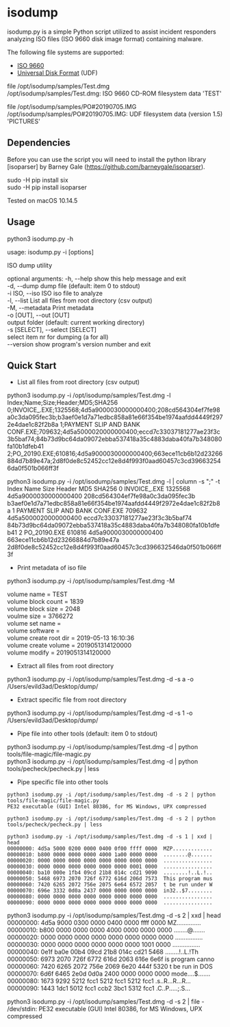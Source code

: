 # isodump

isodump.py is a simple Python script utilized to assist incident responders analyzing ISO files (ISO 9660 disk image format) containing malware.

The following file systems are supported:

* [ISO 9660](https://en.wikipedia.org/wiki/ISO_9660)
* [Universal Disk Format](https://en.wikipedia.org/wiki/Universal_Disk_Format) (UDF)

file /opt/isodump/samples/Test.dmg<br />
/opt/isodump/samples/Test.dmg: ISO 9660 CD-ROM filesystem data 'TEST'<br />

file /opt/isodump/samples/PO#20190705.IMG<br />
/opt/isodump/samples/PO#20190705.IMG: UDF filesystem data (version 1.5) 'PICTURES'<br />

## Dependencies

Before you can use the script you will need to install the python library [isoparser] by Barney Gale (https://github.com/barneygale/isoparser).

sudo -H pip install six<br />
sudo -H pip install isoparser<br />

Tested on macOS 10.14.5

## Usage

python3 isodump.py -h

usage: isodump.py -i <file> [options]

ISO dump utility

optional arguments:
  -h, --help            show this help message and exit<br />
  -d, --dump            dump file (default: item 0 to stdout)<br />
  -i ISO, --iso ISO     iso file to analyze<br />
  -l, --list            List all files from root directory (csv output)<br />
  -M, --metadata        Print metadata<br />
  -o [OUT], --out [OUT]<br />
                        output folder (default: current working directory)<br />
  -s [SELECT], --select [SELECT]<br />
                        select item nr for dumping (a for all)<br />
  --version             show program's version number and exit<br />

## Quick Start

* List all files from root directory (csv output)

python3 isodump.py -i /opt/isodump/samples/Test.dmg -l<br />
Index;Name;Size;Header;MD5;SHA256
0;INVOICE_.EXE;1325568;4d5a9000030000000400;208cd564304ef7fe98a0c3da095fec3b;b3aef0e1d7a71edbc858a81e66f354be1974aafdd4449f2972e4dae1c82f2b8a
1;PAYMENT SLIP AND BANK CONF.EXE;709632;4d5a5000020000000400;eccd7c33037181277ae23f3c3b5baf74;84b73d9bc64da09072ebba537418a35c4883daba40fa7b348080fa10b1dfeb41
2;PO_20190.EXE;610816;4d5a9000030000000400;663ece11cb6b12d23266884d7b89e47a;2d8f0de8c52452cc12e8d4f993f0aad60457c3cd396632546da0f501b066ff3f

python3 isodump.py -i /opt/isodump/samples/Test.dmg -l | column -s ";" -t<br />
Index  Name                            Size     Header                MD5                               SHA256
0      INVOICE_.EXE                    1325568  4d5a9000030000000400  208cd564304ef7fe98a0c3da095fec3b  b3aef0e1d7a71edbc858a81e66f354be1974aafdd4449f2972e4dae1c82f2b8a
1      PAYMENT SLIP AND BANK CONF.EXE  709632   4d5a5000020000000400  eccd7c33037181277ae23f3c3b5baf74  84b73d9bc64da09072ebba537418a35c4883daba40fa7b348080fa10b1dfeb41
2      PO_20190.EXE                    610816   4d5a9000030000000400  663ece11cb6b12d23266884d7b89e47a  2d8f0de8c52452cc12e8d4f993f0aad60457c3cd396632546da0f501b066ff3f

* Print metadata of iso file

python3 isodump.py -i /opt/isodump/samples/Test.dmg -M<br />

volume name = TEST<br />
volume block count = 1839<br />
volume block size = 2048<br />
voulme size = 3766272<br />
volume set name = <br />
volume software = <br />
volume create root dir = 2019-05-13 16:10:36<br />
volume create volume = 2019051314120000<br />
volume modify = 2019051314120000<br />

* Extract all files from root directory

python3 isodump.py -i /opt/isodump/samples/Test.dmg -d -s a -o /Users/evild3ad/Desktop/dump/

* Extract specific file from root directory

python3 isodump.py -i /opt/isodump/samples/Test.dmg -d -s 1 -o /Users/evild3ad/Desktop/dump/ <br />

* Pipe file into other tools (default: item 0 to stdout)

python3 isodump.py -i /opt/isodump/samples/Test.dmg -d | python tools/file-magic/file-magic.py <br />
python3 isodump.py -i /opt/isodump/samples/Test.dmg -d | python tools/pecheck/pecheck.py | less <br />

* Pipe specific file into other tools

```
python3 isodump.py -i /opt/isodump/samples/Test.dmg -d -s 2 | python tools/file-magic/file-magic.py
PE32 executable (GUI) Intel 80386, for MS Windows, UPX compressed

python3 isodump.py -i /opt/isodump/samples/Test.dmg -d -s 2 | python tools/pecheck/pecheck.py | less

python3 isodump.py -i /opt/isodump/samples/Test.dmg -d -s 1 | xxd | head
00000000: 4d5a 5000 0200 0000 0400 0f00 ffff 0000  MZP.............
00000010: b800 0000 0000 0000 4000 1a00 0000 0000  ........@.......
00000020: 0000 0000 0000 0000 0000 0000 0000 0000  ................
00000030: 0000 0000 0000 0000 0000 0000 0001 0000  ................
00000040: ba10 000e 1fb4 09cd 21b8 014c cd21 9090  ........!..L.!..
00000050: 5468 6973 2070 726f 6772 616d 206d 7573  This program mus
00000060: 7420 6265 2072 756e 2075 6e64 6572 2057  t be run under W
00000070: 696e 3332 0d0a 2437 0000 0000 0000 0000  in32..$7........
00000080: 0000 0000 0000 0000 0000 0000 0000 0000  ................
00000090: 0000 0000 0000 0000 0000 0000 0000 0000  ................

```

python3 isodump.py -i /opt/isodump/samples/Test.dmg -d -s 2 | xxd | head<br />
00000000: 4d5a 9000 0300 0000 0400 0000 ffff 0000  MZ..............<br />
00000010: b800 0000 0000 0000 4000 0000 0000 0000  ........@.......<br />
00000020: 0000 0000 0000 0000 0000 0000 0000 0000  ................<br />
00000030: 0000 0000 0000 0000 0000 0000 1001 0000  ................<br />
00000040: 0e1f ba0e 00b4 09cd 21b8 014c cd21 5468  ........!..L.!Th<br />
00000050: 6973 2070 726f 6772 616d 2063 616e 6e6f  is program canno<br />
00000060: 7420 6265 2072 756e 2069 6e20 444f 5320  t be run in DOS <br />
00000070: 6d6f 6465 2e0d 0d0a 2400 0000 0000 0000  mode....$.......<br />
00000080: 1673 9292 5212 fcc1 5212 fcc1 5212 fcc1  .s..R...R...R...<br />
00000090: 1443 1dc1 5012 fcc1 ccb2 3bc1 5312 fcc1  .C..P.....;.S...<br />

python3 isodump.py -i /opt/isodump/samples/Test.dmg -d -s 2 | file -<br />
/dev/stdin: PE32 executable (GUI) Intel 80386, for MS Windows, UPX compressed

